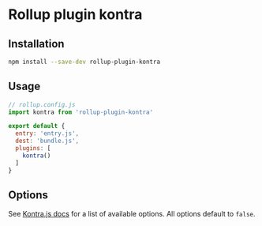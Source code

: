 # Rollup plugin kontra

## Installation

```bash
npm install --save-dev rollup-plugin-kontra 
```

## Usage

```js
// rollup.config.js
import kontra from 'rollup-plugin-kontra'

export default {
  entry: 'entry.js',
  dest: 'bundle.js',
  plugins: [
    kontra()
  ]
}
```

## Options

See [Kontra.js docs](https://straker.github.io/kontra/custom-builds) for a list of available options. All options default to `false`.